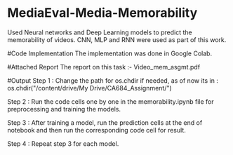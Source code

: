 # MediaEval-Media-Memorability
Used Neural networks and Deep Learning models to predict the memorability of videos. CNN, MLP and RNN were used as part of this work.

#Code Implementation
The implementation was done in Google Colab. 

#Attached Report 
The report on this task :- Video_mem_asgmt.pdf

#Output 
Step 1 : Change the path for os.chdir if needed, as of now its in :  os.chdir("/content/drive/My Drive/CA684_Assignment/")

Step 2 : Run the code cells one by one in the memorability.ipynb file for preprocessing and training the models.

Step 3 : After training a model, run the prediction cells at the end of notebook and then run the corresponding code cell for result.

Step 4 : Repeat step 3 for each model.

